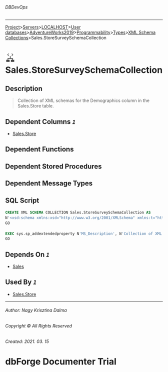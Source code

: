 ###### DBDevOps
___
[Project](../../../../../../../startpage.md)>[Servers](../../../../../../Servers.md)>[LOCALHOST](../../../../../LOCALHOST.md)>[User databases](../../../../UserDatabases.md)>[AdventureWorks2019](../../../AdventureWorks2019.md)>[Programmability](../../Programmability.md)>[Types](../Types.md)>[XML Schema Collections](XmlSchemaCollection.md)>Sales.StoreSurveySchemaCollection


# ![logo](../../../../../../../Images/xmlschema.svg) Sales.StoreSurveySchemaCollection

## <a name="#Description"></a>Description
> Collection of XML schemas for the Demographics column in the Sales.Store table.

## <a name="#DependentColumns"></a>Dependent Columns _`1`_
- [Sales.Store](../../../Tables/Sales.Store.md)


## <a name="#DependentFunctions"></a>Dependent Functions


## <a name="#DependentProcedures"></a>Dependent Stored Procedures


## <a name="#DependentMessageTypes"></a>Dependent Message Types


## <a name="#SqlScript"></a>SQL Script
```SQL
CREATE XML SCHEMA COLLECTION Sales.StoreSurveySchemaCollection AS
N'<xsd:schema xmlns:xsd="http://www.w3.org/2001/XMLSchema" xmlns:t="http://schemas.microsoft.com/sqlserver/2004/07/adventure-works/StoreSurvey" targetNamespace="http://schemas.microsoft.com/sqlserver/2004/07/adventure-works/StoreSurvey" elementFormDefault="qualified"><xsd:element name="StoreSurvey"><xsd:complexType><xsd:complexContent><xsd:restriction base="xsd:anyType"><xsd:sequence><xsd:element name="ContactName" type="xsd:string" minOccurs="0" /><xsd:element name="JobTitle" type="xsd:string" minOccurs="0" /><xsd:element name="AnnualSales" type="xsd:decimal" minOccurs="0" /><xsd:element name="AnnualRevenue" type="xsd:decimal" minOccurs="0" /><xsd:element name="BankName" type="xsd:string" minOccurs="0" /><xsd:element name="BusinessType" type="t:BusinessType" minOccurs="0" /><xsd:element name="YearOpened" type="xsd:gYear" minOccurs="0" /><xsd:element name="Specialty" type="t:SpecialtyType" minOccurs="0" /><xsd:element name="SquareFeet" type="xsd:float" minOccurs="0" /><xsd:element name="Brands" type="t:BrandType" minOccurs="0" /><xsd:element name="Internet" type="t:InternetType" minOccurs="0" /><xsd:element name="NumberEmployees" type="xsd:int" minOccurs="0" /><xsd:element name="Comments" type="xsd:string" minOccurs="0" /></xsd:sequence></xsd:restriction></xsd:complexContent></xsd:complexType></xsd:element><xsd:simpleType name="BrandType"><xsd:restriction base="xsd:string"><xsd:enumeration value="AW" /><xsd:enumeration value="2" /><xsd:enumeration value="3" /><xsd:enumeration value="4+" /></xsd:restriction></xsd:simpleType><xsd:simpleType name="BusinessType"><xsd:restriction base="xsd:string"><xsd:enumeration value="BM" /><xsd:enumeration value="BS" /><xsd:enumeration value="D" /><xsd:enumeration value="OS" /><xsd:enumeration value="SGS" /></xsd:restriction></xsd:simpleType><xsd:simpleType name="InternetType"><xsd:restriction base="xsd:string"><xsd:enumeration value="56kb" /><xsd:enumeration value="ISDN" /><xsd:enumeration value="DSL" /><xsd:enumeration value="T1" /><xsd:enumeration value="T2" /><xsd:enumeration value="T3" /></xsd:restriction></xsd:simpleType><xsd:simpleType name="SpecialtyType"><xsd:restriction base="xsd:string"><xsd:enumeration value="Family" /><xsd:enumeration value="Kids" /><xsd:enumeration value="BMX" /><xsd:enumeration value="Touring" /><xsd:enumeration value="Road" /><xsd:enumeration value="Mountain" /><xsd:enumeration value="All" /></xsd:restriction></xsd:simpleType></xsd:schema>'
GO

EXEC sys.sp_addextendedproperty N'MS_Description', N'Collection of XML schemas for the Demographics column in the Sales.Store table.', 'SCHEMA', N'Sales', 'XML SCHEMA COLLECTION', N'StoreSurveySchemaCollection'
GO
```

## <a name="#DependsOn"></a>Depends On _`1`_
- [Sales](../../../Security/Schemas/Sales.md)


## <a name="#UsedBy"></a>Used By _`1`_
- [Sales.Store](../../../Tables/Sales.Store.md)


___
###### Author: Nagy Krisztina Dalma
###### Copyright © All Rights Reserved
###### Created: 2021. 03. 15

# dbForge Documenter Trial
